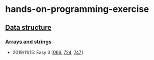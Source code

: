 # hands-on-programming-exercise

## [Data structure](https://leetcode-cn.com/explore/learn/)
### [Arrays and strings](https://leetcode-cn.com/explore/learn/card/array-and-string/)
* 2019/11/15: Easy 3 [[066](https://github.com/yangtao0304/hands-on-programming-exercise/blob/master/data_structure/arrays_and_strings/066_plus_one.py), [724](https://github.com/yangtao0304/hands-on-programming-exercise/blob/master/data_structure/arrays_and_strings/724_pivot_index.py), [747](https://github.com/yangtao0304/hands-on-programming-exercise/blob/master/data_structure/arrays_and_strings/747_dominant_index.py)]